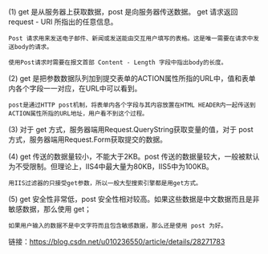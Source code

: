 (1) get 是从服务器上获取数据，post 是向服务器传送数据。 get 请求返回 request - URI 所指出的任意信息。

    Post 请求用来发送电子邮件、新闻或发送能由交互用户填写的表格。这是唯一需要在请求中发送body的请求。
    
    使用Post请求时需要在报文首部 Content - Length 字段中指出body的长度。

(2) get 是把参数数据队列加到提交表单的ACTION属性所指的URL中，值和表单内各个字段一一对应，在URL中可以看到。

    post是通过HTTP post机制，将表单内各个字段与其内容放置在HTML HEADER内一起传送到ACTION属性所指的URL地址，用户看不到这个过程。
    
(3) 对于 get 方式，服务器端用Request.QueryString获取变量的值，对于 post 方式，服务器端用Request.Form获取提交的数据。

(4) get 传送的数据量较小，不能大于2KB。post 传送的数据量较大，一般被默认为不受限制。但理论上，IIS4中最大量为80KB，IIS5中为100KB。 

    用IIS过滤器的只接受get参数，所以一般大型搜索引擎都是用get方式。
    
(5) get 安全性非常低，post 安全性相对较高。如果这些数据是中文数据而且是非敏感数据，那么使用 get；

    如果用户输入的数据不是中文字符而且包含敏感数据，那么还是使用 post 为好。


链接：https://blog.csdn.net/u010236550/article/details/28271783
